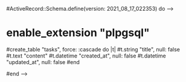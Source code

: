  #ActiveRecord::Schema.define(version: 2021_08_17_022353) do -->

 # enable_extension "plpgsql"

  #create_table "tasks", force: :cascade do |t|
    #t.string "title", null: false
    #t.text "content"
    #t.datetime "created_at", null: false
    #t.datetime "updated_at", null: false
  #end

#end -->